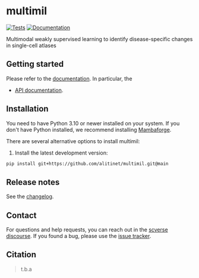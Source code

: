 # multimil

[![Tests][badge-tests]][link-tests]
[![Documentation][badge-docs]][link-docs]

[badge-tests]: https://img.shields.io/github/actions/workflow/status/alitinet/multimil/test.yaml?branch=main
[link-tests]: https://github.com/alitinet/multimil/actions/workflows/test.yml
[badge-docs]: https://img.shields.io/readthedocs/multimil

Multimodal weakly supervised learning to identify disease-specific changes in single-cell atlases

## Getting started

Please refer to the [documentation][link-docs]. In particular, the

-   [API documentation][link-api].

## Installation

You need to have Python 3.10 or newer installed on your system. If you don't have
Python installed, we recommend installing [Mambaforge](https://github.com/conda-forge/miniforge#mambaforge).

There are several alternative options to install multimil:

<!--
1) Install the latest release of `multimil` from [PyPI][link-pypi]:

```bash
pip install multimil
```
-->

1. Install the latest development version:

```bash
pip install git+https://github.com/alitinet/multimil.git@main
```

## Release notes

See the [changelog][changelog].

## Contact

For questions and help requests, you can reach out in the [scverse discourse][scverse-discourse].
If you found a bug, please use the [issue tracker][issue-tracker].

## Citation

> t.b.a

[scverse-discourse]: https://discourse.scverse.org/
[issue-tracker]: https://github.com/alitinet/multimil/issues
[changelog]: https://multimil.readthedocs.io/latest/changelog.html
[link-docs]: https://multimil.readthedocs.io
[link-api]: https://multimil.readthedocs.io/latest/api.html
[link-pypi]: https://pypi.org/project/multimil
